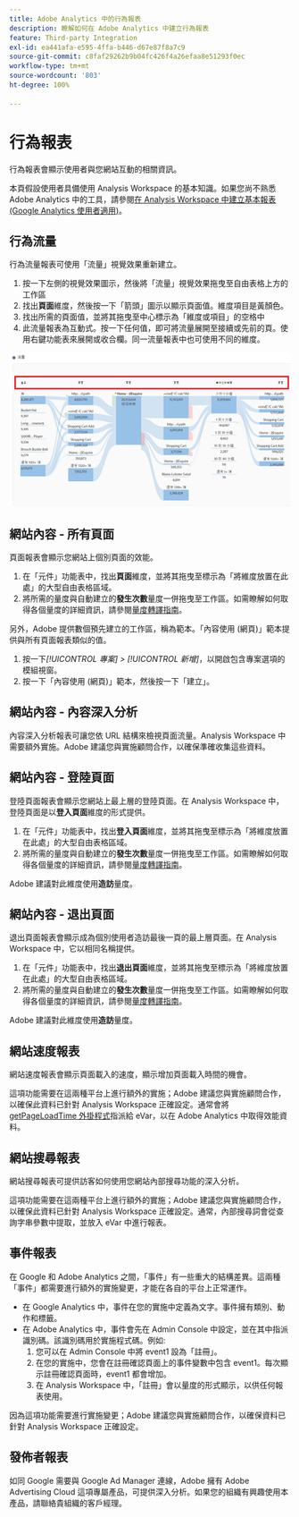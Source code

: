 ```yaml
---
title: Adobe Analytics 中的行為報表
description: 瞭解如何在 Adobe Analytics 中建立行為報表
feature: Third-party Integration
exl-id: ea441afa-e595-4ffa-b446-d67e87f8a7c9
source-git-commit: c8faf29262b9b04fc426f4a26efaa8e51293f0ec
workflow-type: tm+mt
source-wordcount: '803'
ht-degree: 100%

---
```


# 行為報表

行為報表會顯示使用者與您網站互動的相關資訊。

本頁假設使用者具備使用 Analysis Workspace 的基本知識。如果您尚不熟悉 Adobe Analytics 中的工具，請參閱[在 Analysis Workspace 中建立基本報表 (Google Analytics 使用者適用)](create-report.md)。

## 行為流量

行為流量報表可使用「流量」視覺效果重新建立。

1. 按一下左側的視覺效果圖示，然後將「流量」視覺效果拖曳至自由表格上方的工作區
2. 找出&#x200B;**頁面**&#x200B;維度，然後按一下「箭頭」圖示以顯示頁面值。維度項目是黃顏色。
3. 找出所需的頁面值，並將其拖曳至中心標示為「維度或項目」的空格中
4. 此流量報表為互動式。按一下任何值，即可將流量展開至接續或先前的頁。使用右鍵功能表來展開或收合欄。同一流量報表中也可使用不同的維度。

![流量報表](/help/technotes/ga-to-aa/assets/flow.png)

## 網站內容 - 所有頁面

頁面報表會顯示您網站上個別頁面的效能。

1. 在「元件」功能表中，找出&#x200B;**頁面**&#x200B;維度，並將其拖曳至標示為「將維度放置在此處」的大型自由表格區域。
2. 將所需的量度與自動建立的&#x200B;**發生次數**&#x200B;量度一併拖曳至工作區。如需瞭解如何取得各個量度的詳細資訊，請參閱[量度轉譯指南](common-metrics.md)。

另外，Adobe 提供數個預先建立的工作區，稱為範本。「內容使用 (網頁)」範本提供與所有頁面報表類似的值。

1. 按一下&#x200B;*[!UICONTROL 專案] > [!UICONTROL 新增]*，以開啟包含專案選項的模組視窗。
2. 按一下「內容使用 (網頁)」範本，然後按一下「建立」。

## 網站內容 - 內容深入分析

內容深入分析報表可讓您依 URL 結構來檢視頁面流量。Analysis Workspace 中需要額外實施。Adobe 建議您與實施顧問合作，以確保準確收集這些資料。

## 網站內容 - 登陸頁面

登陸頁面報表會顯示您網站上最上層的登陸頁面。在 Analysis Workspace 中，登陸頁面是以&#x200B;**登入頁面**&#x200B;維度的形式提供。

1. 在「元件」功能表中，找出&#x200B;**登入頁面**&#x200B;維度，並將其拖曳至標示為「將維度放置在此處」的大型自由表格區域。
2. 將所需的量度與自動建立的&#x200B;**發生次數**&#x200B;量度一併拖曳至工作區。如需瞭解如何取得各個量度的詳細資訊，請參閱[量度轉譯指南](common-metrics.md)。

Adobe 建議對此維度使用&#x200B;**造訪**&#x200B;量度。

## 網站內容 - 退出頁面

退出頁面報表會顯示成為個別使用者造訪最後一頁的最上層頁面。在 Analysis Workspace 中，它以相同名稱提供。

1. 在「元件」功能表中，找出&#x200B;**退出頁面**&#x200B;維度，並將其拖曳至標示為「將維度放置在此處」的大型自由表格區域。
2. 將所需的量度與自動建立的&#x200B;**發生次數**&#x200B;量度一併拖曳至工作區。如需瞭解如何取得各個量度的詳細資訊，請參閱[量度轉譯指南](common-metrics.md)。

Adobe 建議對此維度使用&#x200B;**造訪**&#x200B;量度。

## 網站速度報表

網站速度報表會顯示頁面載入的速度，顯示增加頁面載入時間的機會。

這項功能需要在這兩種平台上進行額外的實施；Adobe 建議您與實施顧問合作，以確保此資料已針對 Analysis Workspace 正確設定。通常會將 [getPageLoadTime 外掛程式](/help/implement/vars/plugins/getpageloadtime.md)指派給 eVar，以在 Adobe Analytics 中取得效能資料。

## 網站搜尋報表

網站搜尋報表可提供訪客如何使用您網站內部搜尋功能的深入分析。

這項功能需要在這兩種平台上進行額外的實施；Adobe 建議您與實施顧問合作，以確保此資料已針對 Analysis Workspace 正確設定。通常，內部搜尋詞會從查詢字串參數中提取，並放入 eVar 中進行報表。

## 事件報表

在 Google 和 Adobe Analytics 之間，「事件」有一些重大的結構差異。這兩種「事件」都需要進行額外的實施變更，才能在各自的平台上正常運作。

* 在 Google Analytics 中，事件在您的實施中定義為文字。事件擁有類別、動作和標籤。
* 在 Adobe Analytics 中，事件會先在 Admin Console 中設定，並在其中指派識別碼。該識別碼用於實施程式碼。例如:
   1. 您可以在 Admin Console 中將 event1 設為「註冊」。
   2. 在您的實施中，您會在註冊確認頁面上的事件變數中包含 event1。每次顯示註冊確認頁面時，event1 都會增加。
   3. 在 Analysis Workspace 中，「註冊」會以量度的形式顯示，以供任何報表使用。

因為這項功能需要進行實施變更；Adobe 建議您與實施顧問合作，以確保資料已針對 Analysis Workspace 正確設定。

## 發佈者報表

如同 Google 需要與 Google Ad Manager 連線，Adobe 擁有 Adobe Advertising Cloud 這項專屬產品，可提供深入分析。如果您的組織有興趣使用本產品，請聯絡貴組織的客戶經理。
